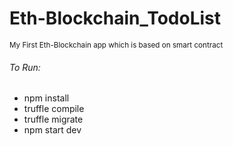 <h1>Eth-Blockchain_TodoList</h1>
<small> My First Eth-Blockchain app which is based on smart contract</small>
<h6>To Run:</h6>
<ul>
  <li>npm install</li>
  <li>truffle compile</li>
  <li>truffle migrate</li>
  <li>npm start dev</li>
</ul>
